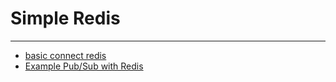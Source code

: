 # Simple Redis

---

- [basic connect redis](/basic-connect)
- [Example Pub/Sub with Redis](/pub-sub)